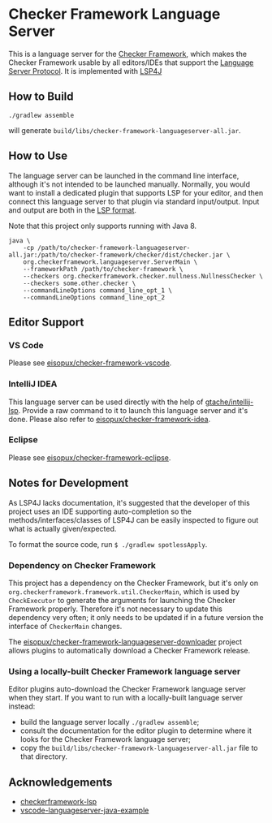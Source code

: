 # Checker Framework Language Server

This is a language server for the [Checker
Framework](https://github.com/typetools/checker-framework), which makes the
Checker Framework usable by all editors/IDEs that support the [Language Server
Protocol](https://microsoft.github.io/language-server-protocol/). It is
implemented with [LSP4J](https://github.com/eclipse/lsp4j)


## How to Build

```shell
./gradlew assemble
```

will generate `build/libs/checker-framework-languageserver-all.jar`.


## How to Use

The language server can be launched in the command line interface, although it's
not intended to be launched manually. Normally, you would want to install a
dedicated plugin that supports LSP for your editor, and then connect this
language server to that plugin via standard input/output. Input and output are
both in the [LSP
format](https://microsoft.github.io//language-server-protocol/specifications/specification-3-14/).

Note that this project only supports running with Java 8.

```shell
java \
    -cp /path/to/checker-framework-languageserver-all.jar:/path/to/checker-framework/checker/dist/checker.jar \
    org.checkerframework.languageserver.ServerMain \
    --frameworkPath /path/to/checker-framework \
    --checkers org.checkerframework.checker.nullness.NullnessChecker \
    --checkers some.other.checker \
    --commandLineOptions command_line_opt_1 \
    --commandLineOptions command_line_opt_2
```

## Editor Support

### VS Code

Please see
[eisopux/checker-framework-vscode](https://github.com/eisopux/checker-framework-vscode).

### IntelliJ IDEA

This language server can be used directly with the help of
[gtache/intellij-lsp](https://github.com/gtache/intellij-lsp). Provide a raw
command to it to launch this language server and it's done. Please also refer to
[eisopux/checker-framework-idea](https://github.com/eisopux/checker-framework-idea).

### Eclipse

Please see
[eisopux/checker-framework-eclipse](https://github.com/eisopux/checker-framework-eclipse).


## Notes for Development

As LSP4J lacks documentation, it's suggested that the developer of this project
uses an IDE supporting auto-completion so the methods/interfaces/classes of
LSP4J can be easily inspected to figure out what is actually given/expected.

To format the source code, run `$ ./gradlew spotlessApply`.

### Dependency on Checker Framework

This project has a dependency on the Checker Framework, but it's only
on `org.checkerframework.framework.util.CheckerMain`, which is used by
`CheckExecutor` to generate the arguments for launching the Checker Framework
properly. Therefore it's not necessary to update this dependency very often; it
only needs to be updated if in a future version the interface of `CheckerMain`
changes.

The
[eisopux/checker-framework-languageserver-downloader](https://github.com/eisopux/checker-framework-languageserver-downloader)
project allows plugins to automatically download a Checker Framework release.

### Using a locally-built Checker Framework language server

Editor plugins auto-download the Checker Framework language server when they start.
If you want to run with a locally-built language server instead:
- build the language server locally `./gradlew assemble`;
- consult the documentation for the editor plugin to determine where it looks
  for the Checker Framework language server;
- copy the `build/libs/checker-framework-languageserver-all.jar` file to that
  directory.


## Acknowledgements

- [checkerframework-lsp](https://github.com/adamyy/checkerframework-lsp)
- [vscode-languageserver-java-example](https://github.com/adamvoss/vscode-languageserver-java-example)
